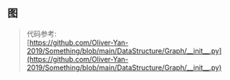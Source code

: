 ## 图
> 代码参考: \
> [https://github.com/Oliver-Yan-2019/Something/blob/main/DataStructure/Graph/__init__.py](https://github.com/Oliver-Yan-2019/Something/blob/main/DataStructure/Graph/__init__.py)